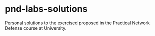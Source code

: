 # pnd-labs-solutions
Personal solutions to the exercised proposed in the Practical Network Defense course at University.
